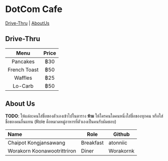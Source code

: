 # DotCom Cafe

[Drive-Thru](#Drive-Thru) | [AboutUs](#About-us)

## Drive-Thru
| Menu | Price |
|:------------:|:------------:|
| Pancakes | ฿30 |
| French Toast | ฿50 |
| Waffles | ฿25 | 
| Lo-Carb | ฿50 |


## About Us
  
**TODO**: ให้แต่ละคนใส่ชื่อของตัวเองเข้าไปในตาราง **ห้าม** ให้ใครคนใดคนหนึ่งใส่ชื่อของทุกคน หรือใส่ชื่อของคนอื่นแทน (Role คือหมวดหมู่อาหารที่ตัวเองเป็นคนรับผิดชอบ)

| Name      | Role      | Github          |
|:----------|-----------|-----------------|
| Chaipot Kongjansawang | Breakfast | atonniic |
| Worakorn Koonawootrittriron | Diner | Worakornk |

